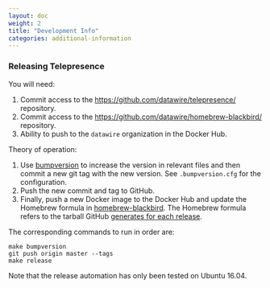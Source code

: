 ```yaml
---
layout: doc
weight: 2
title: "Development Info"
categories: additional-information
---
```


### Releasing Telepresence

You will need:

1. Commit access to the https://github.com/datawire/telepresence/ repository.
2. Commit access to the https://github.com/datawire/homebrew-blackbird/ repository.
3. Ability to push to the `datawire` organization in the Docker Hub.

Theory of operation:

1. Use [bumpversion](https://pypi.python.org/pypi/bumpversion) to increase the version in relevant files and then commit a new git tag with the new version.
   See `.bumpversion.cfg` for the configuration.
2. Push the new commit and tag to GitHub.
3. Finally, push a new Docker image to the Docker Hub and update the Homebrew formula in [homebrew-blackbird](https://github.com/datawire/homebrew-blackbird).
   The Homebrew formula refers to the tarball GitHub [generates for each release](https://github.com/datawire/telepresence/releases).

The corresponding commands to run in order are:

```
make bumpversion
git push origin master --tags
make release
```

Note that the release automation has only been tested on Ubuntu 16.04.
